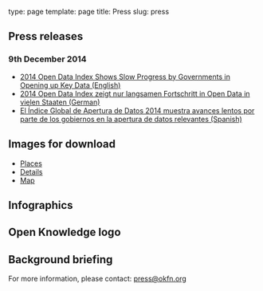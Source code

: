 type: page
template: page
title: Press
slug: press

## Press releases

### 9th December 2014

* [2014 Open Data Index Shows Slow Progress by Governments in Opening up Key Data (English)](press/release/english/)
* [2014 Open Data Index zeigt nur langsamen Fortschritt in Open Data in vielen Staaten (German)](press/release/german/)
* [El Índice Global de Apertura de Datos  2014 muestra avances lentos por parte de los gobiernos en la apertura de datos relevantes (Spanish)](press/release/spanish/)

## Images for download

* [Places](static/images/press/2014/places.jpg)
* [Details](static/images/press/2014/details.jpg)
* [Map](static/images/press/2014/map.jpg)

## Infographics

## Open Knowledge logo

## Background briefing

For more information, please contact: <a href="mailto:press@okfn.org">press@okfn.org</a>
